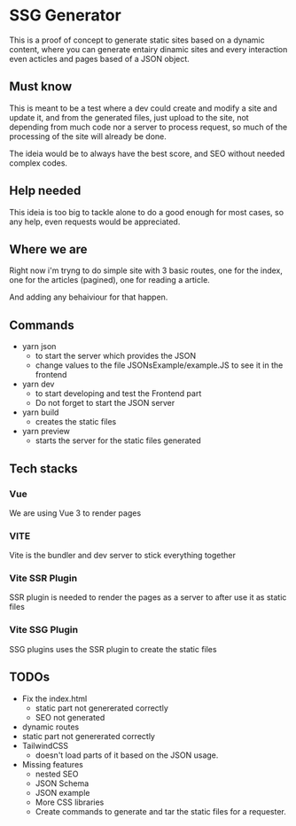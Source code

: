 # SSG Generator
This is a proof of concept to generate static sites based on a dynamic content, where you can generate entairy dinamic sites and every interaction even acticles and pages based of a JSON object.

## Must know
This is meant to be a test where a dev could create and modify a site and update it, and from the generated files, just upload to the site, not depending from much code nor a server to process request, so much of the processing of the site will already be done.

The ideia would be to always have the best score, and SEO without needed complex codes.

## Help needed
This ideia is too big to tackle alone to do a good enough for most cases, so any help, even requests would be appreciated.

## Where we are
Right now i'm tryng to do simple site with 3 basic routes, one for the index, one for the articles (pagined), one for reading a article.

And adding any behaiviour for that happen.

## Commands
- yarn json
  - to start the server which provides the JSON
  - change values to the file JSONsExample/example.JS to see it in the frontend
- yarn dev
  - to start developing and test the Frontend part
  - Do not forget to start the JSON server
- yarn build
  - creates the static files
- yarn preview
  - starts the server for the static files generated

## Tech stacks
### Vue
We are using Vue 3 to render pages
### VITE
Vite is the bundler and dev server to stick everything together
### Vite SSR Plugin
SSR plugin is needed to render the pages as a server to after use it as static files
### Vite SSG Plugin
SSG plugins uses the SSR plugin to create the static files

## TODOs
- Fix the index.html
  -  static part not genererated correctly
  -  SEO not generated
-  dynamic routes
  -  static part not genererated correctly
- TailwindCSS
  - doesn't load parts of it based on the JSON usage.
- Missing features
  - nested SEO
  - JSON Schema
  - JSON example
  - More CSS libraries
  - Create commands to generate and tar the static files for a requester.
